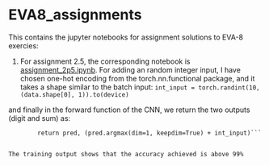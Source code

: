 # EVA8_assignments

This contains the jupyter notebooks for assignment solutions to EVA-8 exercies:

1. For assignment 2.5, the corresponding notebook is [assignment_2p5.ipynb](https://github.com/raghuch/EVA8_assignments/blob/main/assignment_2p5.ipynb). For adding an random integer input, I have chosen one-hot encoding from the torch.nn.functional package, and it takes a shape similar to the batch input:
```int_input = torch.randint(10, (data.shape[0], 1)).to(device)```

and finally in the forward function of the CNN, we return the two outputs (digit and sum) as:

``` pred = F.log_softmax(x)
        return pred, (pred.argmax(dim=1, keepdim=True) + int_input)```
        

The training output shows that the accuracy achieved is above 99%

